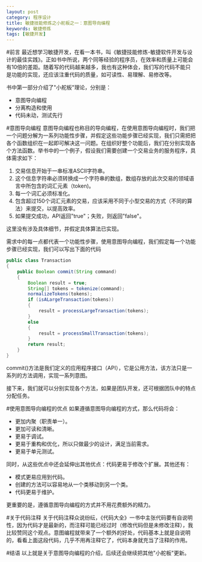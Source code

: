```yaml
---
layout: post
category: 程序设计
title: 敏捷技能修炼之小舵板之一：意图导向编程
keywords: 敏捷修炼
tags: [敏捷开发]
---
```


#前言
最近想学习敏捷开发，在看一本书，叫《敏捷技能修炼-敏捷软件开发与设计的最佳实践》。正如书中所说，两个同等经验的程序员，在效率和质量上可能会有10倍的差距。随着写的代码越来越多，我也有这种体会，我们写的代码不能只是功能的实现，还应该注重代码的质量，如可读性、易理解、易修改等。

<!--more-->

书中第一部分介绍了"小舵板"理论，分别是：

*   意图导向编程
*   分离构造和使用
*   代码未动，测试先行

#意图导向编程
意图导向编程也称目的导向编程，在使用意图导向编程时，我们把一个问题分解为一系列功能性步骤，并假定这些功能步骤已经实现，我们只需把把各个函数组织在一起即可解决这一问题。在组织好整个功能后，我们在分别实现各个方法函数。举书中的一个例子，假设我们需要创建一个交易业务的服务程序，具体需求如下：

1.  交易信息开始于一串标准ASCII字符串。
2.  这个信息字符串必须转换成一个字符串的数组，数组存放的此次交易的领域语言中所包含的词汇元素（token)。
3.  每一个词汇必须标准化。
4.  包含超过150个词汇元素的交易，应该采用不同于小型交易的方式（不同的算法）来提交，以提高效率。
5.  如果提交成功，API返回"true"；失败，则返回"false"。

这里没有涉及具体细节，并假定具体算法已实现。

需求中的每一点都代表一个功能性步骤，使用意图导向编程，我们假定每一个功能步骤已经实现，我们可以写出下面的代码

```java
public class Transaction
{
	public Boolean commit(String command)
	{
		Boolean result = true;
		String[] tokens = tokenize(command);
		normalizeTokens(tokens);
		if (isALargeTransaction(tokens))
		{
			result = processLargeTransaction(tokens);
		}
		else
		{
			result = processSmallTransaction(tokens);
		}
		return result;
	}
}
```

commit()方法是我们定义的应用程序接口（API），它是公用方法，该方法只是一系列的方法调用，实现一系列意图。

接下来，我们就可以分别实现各个方法，如果是团队开发，还可根据团队中的特点分配任务。

#使用意图导向编程的优点
如果遵循意图导向编程的方式，那么代码将会：

*   更加内聚（职责单一）。
*   更加可读和清晰。
*   更易于调试。
*   更易于重构和优化，所以只做最少的设计，满足当前需求。
*   更易于单元测试。

同时，从这些优点中还会延伸出其他优点：代码更易于修改个扩展。其他还有：

*   模式更易应用到代码。
*   创建的方法可以容易地从一个类移动到另一个类。
*   代码更易于维护。

更重要的是，遵循意图导向编程的方式并不用花费额外的精力。

#关于代码注释
关于代码注释众说纷纭，《代码大全》一书中主张代码要有自说明性，因为代码才是最新的，而注释可能已经过时（修改代码但是未修改注释），我比较赞同这个观点。意图编程就带来了一个额外的好处，代码基本上就是自说明的，看看上面这段代码，几乎不用再注释它了，代码本身就充当了注释的作用。

#结语
以上就是关于意图导向编程的介绍，后续还会继续把其他"小舵板"更新。
